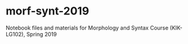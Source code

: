 # morf-synt-2019
Notebook files and materials for Morphology and Syntax Course (KIK-LG102), Spring 2019
